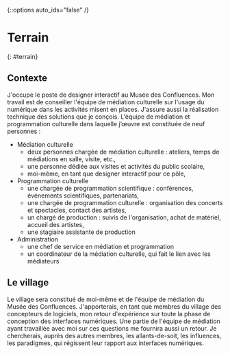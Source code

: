 {::options auto_ids="false" /}

Terrain
=
{: #terrain}

## Contexte
J'occupe le poste de designer interactif au Musée des Confluences. Mon travail est de conseiller l'équipe de médiation culturelle sur l'usage du numérique dans les activités misent en places. J'assure aussi la réalisation technique des solutions que je conçois. L'équipe de médiation et programmation culturelle dans laquelle j’œuvre est constituée de neuf personnes :
+ Médiation culturelle
    + deux personnes chargée de médiation culturelle : ateliers, temps de médiations en salle, visite, etc.,
    + une personne dédiée aux visites et activités du public scolaire,
    + moi-même, en tant que designer interactif pour ce pôle,
+ Programmation culturelle
    + une chargée de programmation scientifique : conférences, événements scientifiques, partenariats,
    + une chargée de programmation culturelle : organisation des concerts et spectacles, contact des artistes,
    + un chargé de production : suivis de l'organisation, achat de matériel, accueil des artistes,
    + une stagiaire assistante de production
+ Administration
    + une chef de service en médiation et programmation
    + un coordinateur de la médiation culturelle, qui fait le lien avec les médiateurs

## Le village
Le village sera constitué de moi-même et de l'équipe de médiation du Musée des Confluences. J'apporterais, en tant que membres du village des concepteurs de logiciels, mon retour d'expérience sur toute la phase de conception des interfaces numériques. Une partie de l'équipe de médiation ayant travaillée avec moi sur ces questions me fournira aussi un retour. Je chercherais, auprès des autres membres, les allants-de-soit, les influences, les paradigmes, qui régissent leur rapport aux interfaces numériques.
